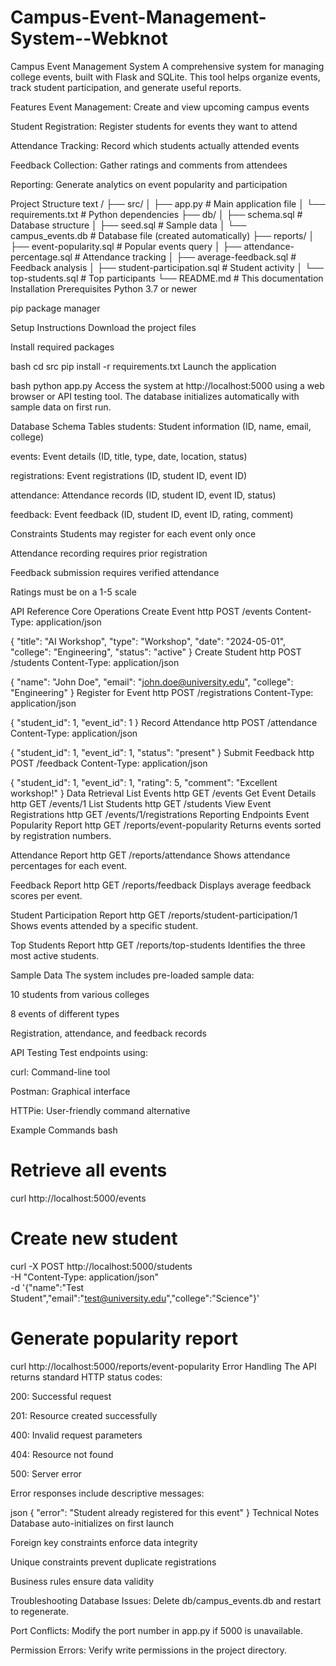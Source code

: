 # Campus-Event-Management-System--Webknot

Campus Event Management System
A comprehensive system for managing college events, built with Flask and SQLite. This tool helps organize events, track student participation, and generate useful reports.

Features
Event Management: Create and view upcoming campus events

Student Registration: Register students for events they want to attend

Attendance Tracking: Record which students actually attended events

Feedback Collection: Gather ratings and comments from attendees

Reporting: Generate analytics on event popularity and participation

Project Structure
text
/
├── src/
│   ├── app.py              # Main application file
│   └── requirements.txt    # Python dependencies
├── db/
│   ├── schema.sql          # Database structure
│   ├── seed.sql           # Sample data
│   └── campus_events.db   # Database file (created automatically)
├── reports/
│   ├── event-popularity.sql      # Popular events query
│   ├── attendance-percentage.sql # Attendance tracking
│   ├── average-feedback.sql      # Feedback analysis
│   ├── student-participation.sql # Student activity
│   └── top-students.sql          # Top participants
└── README.md              # This documentation
Installation
Prerequisites
Python 3.7 or newer

pip package manager

Setup Instructions
Download the project files

Install required packages

bash
cd src
pip install -r requirements.txt
Launch the application

bash
python app.py
Access the system at http://localhost:5000 using a web browser or API testing tool. The database initializes automatically with sample data on first run.

Database Schema
Tables
students: Student information (ID, name, email, college)

events: Event details (ID, title, type, date, location, status)

registrations: Event registrations (ID, student ID, event ID)

attendance: Attendance records (ID, student ID, event ID, status)

feedback: Event feedback (ID, student ID, event ID, rating, comment)

Constraints
Students may register for each event only once

Attendance recording requires prior registration

Feedback submission requires verified attendance

Ratings must be on a 1-5 scale

API Reference
Core Operations
Create Event
http
POST /events
Content-Type: application/json

{
  "title": "AI Workshop",
  "type": "Workshop",
  "date": "2024-05-01",
  "college": "Engineering",
  "status": "active"
}
Create Student
http
POST /students
Content-Type: application/json

{
  "name": "John Doe",
  "email": "john.doe@university.edu",
  "college": "Engineering"
}
Register for Event
http
POST /registrations
Content-Type: application/json

{
  "student_id": 1,
  "event_id": 1
}
Record Attendance
http
POST /attendance
Content-Type: application/json

{
  "student_id": 1,
  "event_id": 1,
  "status": "present"
}
Submit Feedback
http
POST /feedback
Content-Type: application/json

{
  "student_id": 1,
  "event_id": 1,
  "rating": 5,
  "comment": "Excellent workshop!"
}
Data Retrieval
List Events
http
GET /events
Get Event Details
http
GET /events/1
List Students
http
GET /students
View Event Registrations
http
GET /events/1/registrations
Reporting Endpoints
Event Popularity Report
http
GET /reports/event-popularity
Returns events sorted by registration numbers.

Attendance Report
http
GET /reports/attendance
Shows attendance percentages for each event.

Feedback Report
http
GET /reports/feedback
Displays average feedback scores per event.

Student Participation Report
http
GET /reports/student-participation/1
Shows events attended by a specific student.

Top Students Report
http
GET /reports/top-students
Identifies the three most active students.

Sample Data
The system includes pre-loaded sample data:

10 students from various colleges

8 events of different types

Registration, attendance, and feedback records

API Testing
Test endpoints using:

curl: Command-line tool

Postman: Graphical interface

HTTPie: User-friendly command alternative

Example Commands
bash
# Retrieve all events
curl http://localhost:5000/events

# Create new student
curl -X POST http://localhost:5000/students \
  -H "Content-Type: application/json" \
  -d '{"name":"Test Student","email":"test@university.edu","college":"Science"}'

# Generate popularity report
curl http://localhost:5000/reports/event-popularity
Error Handling
The API returns standard HTTP status codes:

200: Successful request

201: Resource created successfully

400: Invalid request parameters

404: Resource not found

500: Server error

Error responses include descriptive messages:

json
{
  "error": "Student already registered for this event"
}
Technical Notes
Database auto-initializes on first launch

Foreign key constraints enforce data integrity

Unique constraints prevent duplicate registrations

Business rules ensure data validity

Troubleshooting
Database Issues: Delete db/campus_events.db and restart to regenerate.

Port Conflicts: Modify the port number in app.py if 5000 is unavailable.

Permission Errors: Verify write permissions in the project directory.
